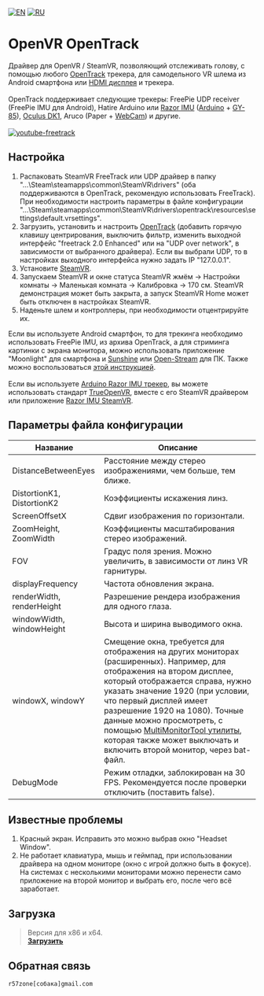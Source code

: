 [![EN](https://user-images.githubusercontent.com/9499881/33184537-7be87e86-d096-11e7-89bb-f3286f752bc6.png)](https://github.com/r57zone/OpenVR-OpenTrack/blob/master/README.md) 
[![RU](https://user-images.githubusercontent.com/9499881/27683795-5b0fbac6-5cd8-11e7-929c-057833e01fb1.png)](https://github.com/r57zone/OpenVR-OpenTrack/blob/master/README.RU.md) 
# OpenVR OpenTrack
Драйвер для OpenVR / SteamVR, позволяющий отслеживать голову, с помощью любого [OpenTrack](https://github.com/opentrack/opentrack) трекера, для самодельного VR шлема из Android смартфона или [HDMI дисплея](http://ali.pub/1llt51) и трекера.<br>
<br>OpenTrack поддерживает следующие трекеры: FreePie UDP receiver (FreePie IMU для Android), Hatire Arduino или [Razor IMU](https://github.com/Razor-AHRS/razor-9dof-ahrs) ([Arduino](http://ali.pub/1lltzk) + [GY-85](http://ali.pub/1lltk0)), [Oculus DK1](http://ali.pub/1llqtf), Aruco (Paper + [WebCam](http://ali.pub/2k9jf6)) и другие.<br>
<br>[![youtube-freetrack](https://user-images.githubusercontent.com/9499881/32277549-411d313c-bf2c-11e7-9b07-77a903783cf5.gif)](https://youtu.be/mDkdj_vn5Lk)

## Настройка 
1. Распаковать SteamVR FreeTrack или UDP драйвер в папку "...\Steam\steamapps\common\SteamVR\drivers" (оба поддерживаются в OpenTrack, рекомендую использовать FreeTrack). При необходимости настроить параметры в файле конфигурации "...\Steam\steamapps\common\SteamVR\drivers\opentrack\resources\settings\default.vrsettings". 
2. Загрузить, установить и настроить [OpenTrack](https://github.com/opentrack/opentrack) (добавить горячую клавишу центрирования, выключить фильтр, изменить выходной интерфейс "freetrack 2.0 Enhanced" или на "UDP over network", в зависимости от выбранного драйвера). Если вы выбрали UDP, то в настройках выходного интерфейса нужно задать IP "127.0.0.1".
3. Установите [SteamVR](https://store.steampowered.com/app/250820/SteamVR/).
4. Запускаем SteamVR и окне статуса SteamVR жмём -> Настройки комнаты -> Маленькая комната -> Калибровка -> 170 см. SteamVR демонстрация может быть закрыта, а запуск SteamVR Home может быть отключен в настройках SteamVR.
5. Наденьте шлем и контроллеры, при необходимости отцентрируйте их.

Если вы используете Android смартфон, то для трекинга необходимо использовать FreePie IMU, из архива OpenTrack, а для стриминга картинки с экрана монитора, можно использовать приложение "Moonlight" для смартфона и [Sunshine](https://github.com/loki-47-6F-64/sunshine/releases) или [Open-Stream](https://open-stream.net/) для ПК. Также можно воспользоваться [этой инструкцией](https://stackoverflow.com/a/46433454).<br><br>
Если вы используете [Arduino Razor IMU трекер](https://github.com/Razor-AHRS/razor-9dof-ahrs), вы можете использовать стандарт [TrueOpenVR](https://github.com/TrueOpenVR), вместе с его SteamVR драйвером или приложение [Razor IMU SteamVR](https://github.com/r57zone/VR-tracking-apps/releases).

## Параметры файла конфигурации
Название | Описание
------------ | -------------
DistanceBetweenEyes | Расстояние между стерео изображениями, чем больше, тем ближе.
DistortionK1, DistortionK2 | Коэффициенты искажения линз.
ScreenOffsetX | Сдвиг изображения по горизонтали.
ZoomHeight, ZoomWidth | Коэффициенты масштабирования стерео изображений.
FOV | Градус поля зрения. Можно увеличить, в зависимости от линз VR гарнитуры.
displayFrequency | Частота обновления экрана.
renderWidth, renderHeight | Разрешение рендера изображения для одного глаза.
windowWidth, windowHeight | Высота и ширина выводимого окна.
windowX, windowY | Смещение окна, требуется для отображения на других мониторах (расширенных). Например, для отображения на втором дисплее, который отображается справа, нужно указать значение 1920 (при условии, что первый дисплей имеет разрешение 1920 на 1080). Точные данные можно просмотреть, с помощью [MultiMonitorTool утилиты](https://www.nirsoft.net/utils/multi_monitor_tool.html), которая также может выключать и включить второй монитор, через bat-файл.
DebugMode | Режим отладки, заблокирован на 30 FPS. Рекомендуется после проверки отключить (поставить false).

## Известные проблемы
1. Красный экран. Исправить это можно выбрав окно "Headset Window".
2. Не работает клавиатура, мышь и геймпад, при использовании драйвера на одном мониторе (окно с игрой должно быть в фокусе). На системах с несколькими мониторами можно перенести само приложение на второй монитор и выбрать его, после чего всё заработает.

## Загрузка
>Версия для x86 и x64.<br>
**[Загрузить](https://github.com/r57zone/OpenVR-OpenTrack/releases)**

## Обратная связь
`r57zone[собака]gmail.com`